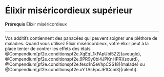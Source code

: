 # Élixir miséricordieux supérieur

<p><strong>Prérequis</strong> Élixir miséricordieux</p>
<hr>
<p>Vos additifs contiennent des panacées qui peuvent soigner une pléthore de maladies. Quand vous utilisez Élixir miséricordieux, votre élixir peut à la place tenter de contrer les effets des états @Compendium[pf2e.conditionspf2e.XgEqL1kFApUbl5Z2]{aveugle}, @Compendium[pf2e.conditionspf2e.9PR9y0bi4JPKnHPR]{sourd}, @Compendium[pf2e.conditionspf2e.fesd1n5eVhpCSS18]{malade} ou @Compendium[pf2e.conditionspf2e.xYTAsEpcJE1Ccni3]{ralenti}.</p>